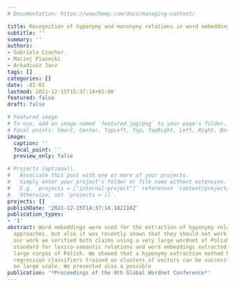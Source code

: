 ```yaml
---
# Documentation: https://wowchemy.com/docs/managing-content/

title: Recognition of hyponymy and meronymy relations in word embeddings for polish
subtitle: ''
summary: ''
authors:
- Gabriela Czachor
- Maciej Piasecki
- Arkadiusz Janz
tags: []
categories: []
date: -01-01
lastmod: 2021-12-15T15:37:14+01:00
featured: false
draft: false

# Featured image
# To use, add an image named `featured.jpg/png` to your page's folder.
# Focal points: Smart, Center, TopLeft, Top, TopRight, Left, Right, BottomLeft, Bottom, BottomRight.
image:
  caption: ''
  focal_point: ''
  preview_only: false

# Projects (optional).
#   Associate this post with one or more of your projects.
#   Simply enter your project's folder or file name without extension.
#   E.g. `projects = ["internal-project"]` references `content/project/deep-learning/index.md`.
#   Otherwise, set `projects = []`.
projects: []
publishDate: '2021-12-15T14:37:14.182210Z'
publication_types:
- '1'
abstract: Word embeddings were used for the extraction of hyponymy relation in several
  approaches, but also it was recently shown that they should not work, in fact. In
  our work we verified both claims using a very large wordnet of Polish as a gold
  standard for lexico-semantic relations and word embeddings extracted from a very
  large corpus of Polish. We showed that a hyponymy extraction method based on linear
  regression classifiers trained on clusters of vectors can be successfully applied
  on large scale. We presented also a possible
publication: '*Proceedings of the 9th Global Wordnet Conference*'
---
```

